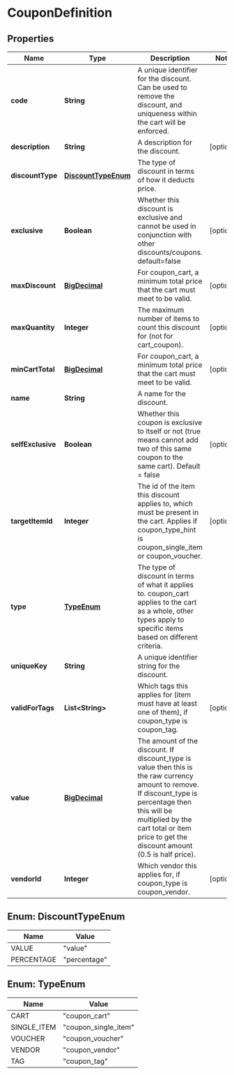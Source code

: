 
# CouponDefinition

## Properties
Name | Type | Description | Notes
------------ | ------------- | ------------- | -------------
**code** | **String** | A unique identifier for the discount. Can be used to remove the discount, and uniqueness within the cart will be enforced. | 
**description** | **String** | A description for the discount. |  [optional]
**discountType** | [**DiscountTypeEnum**](#DiscountTypeEnum) | The type of discount in terms of how it deducts price. | 
**exclusive** | **Boolean** | Whether this discount is exclusive and cannot be used in conjunction with other discounts/coupons. default&#x3D;false |  [optional]
**maxDiscount** | [**BigDecimal**](BigDecimal.md) | For coupon_cart, a minimum total price that the cart must meet to be valid. |  [optional]
**maxQuantity** | **Integer** | The maximum number of items to count this discount for (not for cart_coupon). |  [optional]
**minCartTotal** | [**BigDecimal**](BigDecimal.md) | For coupon_cart, a minimum total price that the cart must meet to be valid. |  [optional]
**name** | **String** | A name for the discount. | 
**selfExclusive** | **Boolean** | Whether this coupon is exclusive to itself or not (true means cannot add two of this same coupon to the same cart).  Default &#x3D; false |  [optional]
**targetItemId** | **Integer** | The id of the item this discount applies to, which must be present in the cart. Applies if coupon_type_hint is coupon_single_item or coupon_voucher. |  [optional]
**type** | [**TypeEnum**](#TypeEnum) | The type of discount in terms of what it applies to. coupon_cart applies to the cart as a whole, other types apply to specific items based on different criteria. | 
**uniqueKey** | **String** | A unique identifier string for the discount. | 
**validForTags** | **List&lt;String&gt;** | Which tags this applies for (item must have at least one of them), if coupon_type is coupon_tag. |  [optional]
**value** | [**BigDecimal**](BigDecimal.md) | The amount of the discount. If discount_type is value then this is the raw currency amount to remove. If discount_type is percentage then this will be multiplied by the cart total or item price to get the discount amount (0.5 is half price). | 
**vendorId** | **Integer** | Which vendor this applies for, if coupon_type is coupon_vendor. |  [optional]


<a name="DiscountTypeEnum"></a>
## Enum: DiscountTypeEnum
Name | Value
---- | -----
VALUE | &quot;value&quot;
PERCENTAGE | &quot;percentage&quot;


<a name="TypeEnum"></a>
## Enum: TypeEnum
Name | Value
---- | -----
CART | &quot;coupon_cart&quot;
SINGLE_ITEM | &quot;coupon_single_item&quot;
VOUCHER | &quot;coupon_voucher&quot;
VENDOR | &quot;coupon_vendor&quot;
TAG | &quot;coupon_tag&quot;



